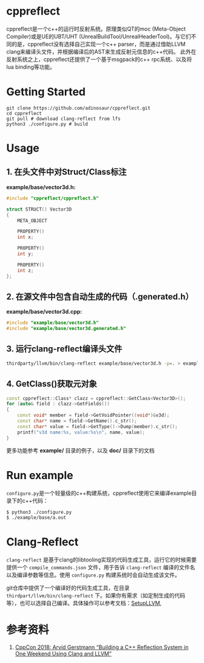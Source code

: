 # cppreflect

cppreflect是一个c++的运行时反射系统。原理类似QT的moc (Meta-Object Compiler)或是UE的UBT/UHT (UnrealBuildTool/UnrealHeaderTool)。与它们不同的是，cppreflect没有选择自己实现一个c++ parser，而是通过借助LLVM clang来编译头文件，并根据编译后的AST来生成反射元信息的c++代码。
此外在反射系统之上，cppreflect还提供了一个基于msgpack的c++ rpc系统、以及将lua binding等功能。

# Getting Started
```
git clone https://github.com/adinosaur/cppreflect.git
cd cppreflect
git pull # download clang-reflect from lfs
python3 ./configure.py # build
```

# Usage
## 1. 在头文件中对Struct/Class标注
**example/base/vector3d.h:**
```c++
#include "cppreflect/cppreflect.h"

struct STRUCT() Vector3D
{
    META_OBJECT

    PROPERTY()
    int x;

    PROPERTY()
    int y;

    PROPERTY()
    int z;
};
```

## 2. 在源文件中包含自动生成的代码（.generated.h）
**example/base/vector3d.cpp:**
```c++
#include "example/base/vector3d.h"
#include "example/base/vector3d.generated.h"
```

## 3. 运行clang-reflect编译头文件
```bash
thirdparty/llvm/bin/clang-reflect example/base/vector3d.h -p=. > example/base/vector3d.generated.h
```

## 4. GetClass()获取元对象
```c++
const cppreflect::Class* clazz = cppreflect::GetClass<Vector3D>();
for (auto& field : clazz->GetFields())
{
    const void* member = field->GetVoidPointer((void*)&v3d);
    const char* name = field->GetName().c_str();
    const char* value = field->GetType()->Dump(member).c_str();
    printf("v3d name:%s, value:%s\n", name, value);
}
```

更多功能参考 **example/** 目录的例子，以及 **doc/** 目录下的文档

#  Run example
`configure.py`是一个轻量级的c++构建系统，cppreflect使用它来编译example目录下的c++代码：
```bash
$ python3 ./configure.py
$ ./example/base/a.out
```

# Clang-Reflect
`clang-reflect` 是基于clang的libtooling实现的代码生成工具，运行它的时候需要提供一个 `compile_commands.json` 文件，用于告诉 `clang-reflect` 编译的文件名以及编译参数等信息。使用 `configure.py` 构建系统时会自动生成该文件。

git仓库中提供了一个编译好的代码生成工具，在目录 `thirdpart/llvm/bin/clang-reflect` 下。如果你有需求（如定制生成的代码等），也可以选择自己编译。具体操作可以参考文档：[SetupLLVM](/doc/SetupLLVM.md),

# 参考资料
1. [CppCon 2018: Arvid Gerstmann “Building a C++ Reflection System in One Weekend Using Clang and LLVM”](https://www.youtube.com/watch?v=DUiUBt-fqEY)

